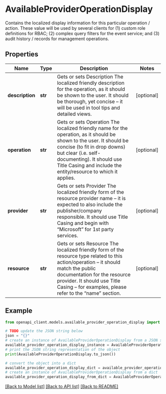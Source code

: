 # AvailableProviderOperationDisplay

Contains the localized display information for this particular operation / action.   These value will be used by several clients for   (1) custom role definitions for RBAC;   (2) complex query filters for the event service; and (3) audit history / records for management operations.

## Properties

Name | Type | Description | Notes
------------ | ------------- | ------------- | -------------
**description** | **str** | Gets or sets Description  The localized friendly description for the operation, as it should be shown to the user.   It should be thorough, yet concise – it will be used in tool tips and detailed views. | [optional] 
**operation** | **str** | Gets or sets Operation  The localized friendly name for the operation, as it should be shown to the user.   It should be concise (to fit in drop downs) but clear (i.e. self-documenting). It should use Title Casing and include the entity/resource to which it applies. | [optional] 
**provider** | **str** | Gets or sets Provider  The localized friendly form of the resource provider name – it is expected to also include the publisher/company responsible.   It should use Title Casing and begin with “Microsoft” for 1st party services. | [optional] 
**resource** | **str** | Gets or sets Resource  The localized friendly form of the resource type related to this action/operation – it should match the public documentation for the resource provider.   It should use Title Casing – for examples, please refer to the “name” section. | [optional] 

## Example

```python
from openapi_client.models.available_provider_operation_display import AvailableProviderOperationDisplay

# TODO update the JSON string below
json = "{}"
# create an instance of AvailableProviderOperationDisplay from a JSON string
available_provider_operation_display_instance = AvailableProviderOperationDisplay.from_json(json)
# print the JSON string representation of the object
print(AvailableProviderOperationDisplay.to_json())

# convert the object into a dict
available_provider_operation_display_dict = available_provider_operation_display_instance.to_dict()
# create an instance of AvailableProviderOperationDisplay from a dict
available_provider_operation_display_from_dict = AvailableProviderOperationDisplay.from_dict(available_provider_operation_display_dict)
```
[[Back to Model list]](../README.md#documentation-for-models) [[Back to API list]](../README.md#documentation-for-api-endpoints) [[Back to README]](../README.md)


